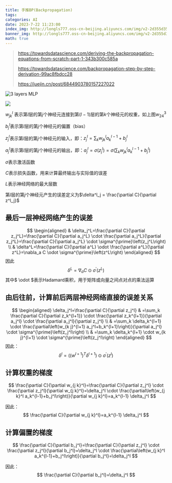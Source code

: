 ```yaml
---
title: 手推BP(Backpropagation)
tags: 
categories: AI
date: 2023-7-22 11:23:00
index_img: http://longls777.oss-cn-beijing.aliyuncs.com/img/v2-2d355d35fddfe8bc5fa93a3670cbb5c2_720w.webp
banner_img: http://longls777.oss-cn-beijing.aliyuncs.com/img/v2-2d355d35fddfe8bc5fa93a3670cbb5c2_720w.webp
math: true
---
```


> https://towardsdatascience.com/deriving-the-backpropagation-equations-from-scratch-part-1-343b300c585a
>
> https://towardsdatascience.com/backpropagation-step-by-step-derivation-99ac8fbdcc28
>
> https://juejin.cn/post/6844903780157227022

![3 layers MLP](http://longls777.oss-cn-beijing.aliyuncs.com/img/v2-2d355d35fddfe8bc5fa93a3670cbb5c2_720w.webp)

![](http://longls777.oss-cn-beijing.aliyuncs.com/img/image-20230722113744785.png)

$w^l_{jk}$ 表示第$l$层的第$j$个神经元连接到第$(l-1)$层的第$k$个神经元的权重，如上图$w^3_{24}$

$b^l_j$表示第$l$层的第$j$个神经元的偏置（bias）

$z^l_j$表示第$l$层的第$j$个神经元的输入，即：$z^l_j=\sum_{k} w^l_{jk}a^{l-1}_k + b^l_j$

$a^l_j$表示第$l$层的第$j$个神经元的输出，即：$a^l_j = \sigma(z^l_j) =\sigma(\sum_{k} w^l_{jk}a^{l-1}_k + b^l_j)$

$\sigma$表示激活函数

$C$表示损失函数，用来计算最终输出与实际值的误差

$L$表示神经网络的最大层数

第$l$层的第$j$个神经元产生的误差定义为$\delta^l_j = \frac{\partial C}{\partial z^l_j}$

## 最后一层神经网络产生的误差


$$
\begin{aligned}
& \delta_j^L=\frac{\partial C}{\partial z_j^L}=\frac{\partial C}{\partial a_j^L} \cdot \frac{\partial a_j^L}{\partial z_j^L}=\frac{\partial C}{\partial a_j^L} \cdot \sigma^{\prime}\left(z_j^L\right) \\
& \delta^L=\frac{\partial C}{\partial a^L} \odot \frac{\partial a^L}{\partial z^L}=\nabla_a C \odot \sigma^{\prime}\left(z^L\right)
\end{aligned}
$$
因此
$$
\delta^L=\nabla_a C \odot \sigma^{\prime}\left(z^L\right)
$$
其中$ \odot $表示Hadamard乘积，用于矩阵或向量之间点对点的乘法运算



## 由后往前，计算前后两层神经网络直接的误差关系


$$
\begin{aligned}
\delta_j^l=\frac{\partial C}{\partial z_j^l} & =\sum_k \frac{\partial C}{\partial z_k^{l+1}} \cdot \frac{\partial z_k^{l+1}}{\partial a_j^l} \cdot \frac{\partial a_j^l}{\partial z_j^l} \\
& =\sum_k \delta_k^{l+1} \cdot \frac{\partial\left(w_{k j}^{l+1} a_j^l+b_k^{l+1}\right)}{\partial a_j^l} \cdot \sigma^{\prime}\left(z_j^l\right) \\
& =\sum_k \delta_k^{l+1} \cdot w_{k j}^{l+1} \cdot \sigma^{\prime}\left(z_j^l\right)
\end{aligned}
$$
因此：
$$
\delta^l=\left(\left(w^{l+1}\right)^T \delta^{l+1}\right) \odot \sigma^{\prime}\left(z^l\right)
$$


## 计算权重的梯度

$$
\frac{\partial C}{\partial w_{j k}^l}=\frac{\partial C}{\partial z_j^l} \cdot \frac{\partial z_j^l}{\partial w_{j k}^l}=\delta_j^l \cdot \frac{\partial\left(w_{j k}^l a_k^{l-1}+b_j^l\right)}{\partial w_{j k}^l}=a_k^{l-1} \delta_j^l
$$

因此：
$$
\frac{\partial C}{\partial w_{j k}^l}=a_k^{l-1} \delta_j^l
$$


## 计算偏置的梯度

$$
\frac{\partial C}{\partial b_j^l}=\frac{\partial C}{\partial z_j^l} \cdot \frac{\partial z_j^l}{\partial b_j^l}=\delta_j^l \cdot \frac{\partial\left(w_{j k}^l a_k^{l-1}+b_j^l\right)}{\partial b_j^l}=\delta_j^l
$$

因此：
$$
\frac{\partial C}{\partial b_j^l}=\delta_j^l
$$
